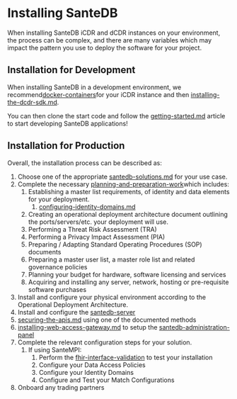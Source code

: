 # Installing SanteDB

When installing SanteDB iCDR and dCDR instances on your environment, the process can be complex, and there are many variables which may impact the pattern you use to deploy the software for your project.&#x20;

## Installation for Development&#x20;

When installing SanteDB in a development environment, we recommend[docker-containers](santedb-server/docker-containers/ "mention")for your iCDR instance and then [installing-the-dcdr-sdk.md](disconnected-gateway/installing-the-dcdr-sdk.md "mention").

You can then clone the start code and follow the [getting-started.md](../../developers/extending-santesuite/extending-santedb/applets/getting-started.md "mention") article to start developing SanteDB applications!

## Installation for Production

Overall, the installation process can be described as:

1. Choose one of the appropriate [santedb-solutions.md](../../santedb/santedb-solutions.md "mention") for your use case.
2. Complete the necessary [planning-and-preparation-work](planning-and-preparation-work/ "mention")which includes:
   1. Establishing a master list requirements, of identity and data elements for your deployment.
      1. [configuring-identity-domains.md](../../santempi/configuring-identity-domains.md "mention")&#x20;
   2. Creating an operational deployment architecture document outlining the ports/servers/etc. your deployment will use.
   3. Performing a Threat Risk Assessment (TRA)&#x20;
   4. Performing a Privacy Impact Assessment (PIA)
   5. Preparing / Adapting Standard Operating Procedures (SOP) documents
   6. Preparing a master user list, a master role list and related governance policies
   7. Planning your budget for hardware, software licensing and services
   8. Acquiring and installing any server, network, hosting or pre-requisite software purchases
3. Install and configure your physical environment according to the Operational Deployment Architecture.
4. Install and configure the [santedb-server](santedb-server/ "mention")
5. [securing-the-apis.md](securing-the-apis.md "mention") using one of the documented methods
6. [installing-web-access-gateway.md](disconnected-gateway/installing-web-access-gateway.md "mention") to setup the [santedb-administration-panel](../../operations/cdr-administration/santedb-administration-panel/ "mention")
7. Complete the relevant configuration steps for your solution.
   1. If using SanteMPI:
      1. Perform the [fhir-interface-validation](installation-qualification/fhir-interface-validation/ "mention") to test your installation
      2. Configure your Data Access Policies
      3. Configure your Identity Domains
      4. Configure and Test your Match Configurations
8. Onboard any trading partners
